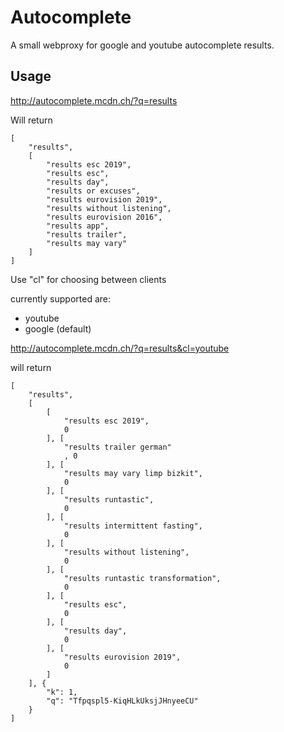 # Autocomplete

A small webproxy for google and youtube autocomplete results.

## Usage

http://autocomplete.mcdn.ch/?q=results

Will return

```
[
    "results",
    [
        "results esc 2019",
        "results esc",
        "results day",
        "results or excuses",
        "results eurovision 2019",
        "results without listening",
        "results eurovision 2016",
        "results app",
        "results trailer",
        "results may vary"
    ]
]
```


Use "cl" for choosing between clients

currently supported are:
- youtube
- google (default)

http://autocomplete.mcdn.ch/?q=results&cl=youtube

will return 

```
[
    "results",
    [
        [
            "results esc 2019",
            0
        ], [
            "results trailer german"
            , 0
        ], [
            "results may vary limp bizkit",
            0
        ], [
            "results runtastic",
            0
        ], [
            "results intermittent fasting",
            0
        ], [
            "results without listening",
            0
        ], [
            "results runtastic transformation",
            0
        ], [
            "results esc",
            0
        ], [
            "results day",
            0
        ], [
            "results eurovision 2019",
            0
        ]
    ], {
        "k": 1,
        "q": "Tfpqspl5-KiqHLkUksjJHnyeeCU"
    }
]
```
